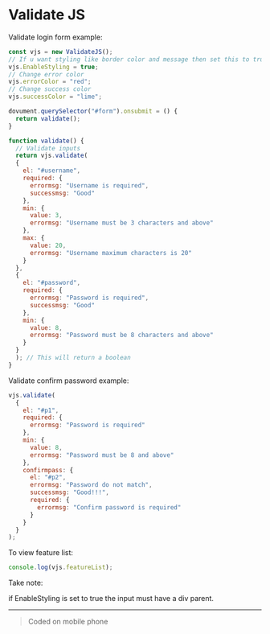 # Validate JS

Validate login form example:
```javascript
const vjs = new ValidateJS();
// If u want styling like border color and message then set this to true
vjs.EnableStyling = true;
// Change error color 
vjs.errorColor = "red";
// Change success color
vjs.successColor = "lime";

dovument.querySelector("#form").onsubmit = () {
  return validate();
}

function validate() {
  // Validate inputs
  return vjs.validate(
  {
    el: "#username",
    required: {
      errormsg: "Username is required",
      successmsg: "Good"
    },
    min: {
      value: 3,
      errormsg: "Username must be 3 characters and above"
    },
    max: {
      value: 20,
      errormsg: "Username maximum characters is 20"
    }
  },
  {
    el: "#password",
    required: {
      errormsg: "Password is required",
      successmsg: "Good"
    },
    min: {
      value: 8,
      errormsg: "Password must be 8 characters and above"
    }
  }
  ); // This will return a boolean
}
```

Validate confirm password example:
```javascript
vjs.validate(
  {
    el: "#p1",
    required: {
      errormsg: "Password is required"
    },
    min: {
      value: 8,
      errormsg: "Password must be 8 and above"
    },
    confirmpass: {
      el: "#p2",
      errormsg: "Password do not match",
      successmsg: "Good!!!",
      required: {
        errormsg: "Confirm password is required"
      }
    }
  }
);
```
To view feature list:
```javascript
console.log(vjs.featureList);
```

Take note:

if EnableStyling is set to true the input must have a div parent.


---
> Coded on mobile phone

      
    
